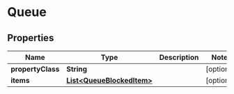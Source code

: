 

# Queue


## Properties

| Name | Type | Description | Notes |
|------------ | ------------- | ------------- | -------------|
|**propertyClass** | **String** |  |  [optional] |
|**items** | [**List&lt;QueueBlockedItem&gt;**](QueueBlockedItem.md) |  |  [optional] |



